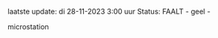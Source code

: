 laatste update: 
di 28-11-2023  3:00   uur 
Status: FAALT - geel - 
<div class="service Y">microstation</div>
